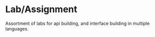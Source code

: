 # Lab/Assignment
Assortment of labs for api building, and interface building in multiple languages.
